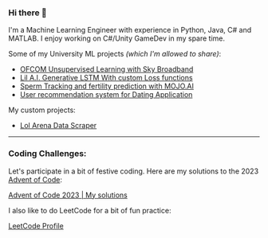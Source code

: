 ### Hi there 👋

I'm a Machine Learning Engineer with experience in Python, Java, C# and MATLAB. 
I enjoy working on C#/Unity GameDev in my spare time.

Some of my University ML projects _(which I'm allowed to share)_: 

- [OFCOM Unsupervised Learning with Sky Broadband](https://github.com/MikeMNelhams/SkyBroadbandProject)
- [Lil A.I. Generative LSTM With custom Loss functions](https://github.com/MikeMNelhams/Lil-A.I.-Approaches-to-Rap-Lyric-Generation)
- [Sperm Tracking and fertility prediction with MOJO.AI](https://github.com/MikeMNelhams/SpermTracking)
- [User recommendation system for Dating Application](https://github.com/MikeMNelhams/Recommender-System-for-User-User-Ratings)

My custom projects:
- [Lol Arena Data Scraper](https://github.com/MikeMNelhams/LoL_ArenaDataScraper)
  
---

### Coding Challenges:

Let's participate in a bit of festive coding. Here are my solutions to the 2023 [Advent of Code](https://adventofcode.com/2023):

[Advent of Code 2023 | My solutions](https://github.com/MikeMNelhams/Advent-of-Code-2023)

I also like to do LeetCode for a bit of fun practice:

[LeetCode Profile](https://leetcode.com/MikeMNelhams/)
